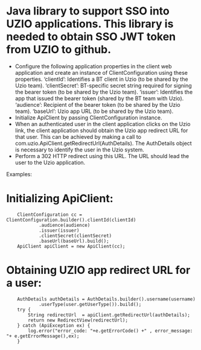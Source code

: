 # Java library to support SSO into UZIO applications. This library is needed to obtain SSO JWT token from UZIO to github.

- Configure the following application properties in the client web application and create an instance of ClientConfiguration using these properties.
‘clientId’: Identifies a BT client in Uzio (to be shared by the Uzio team).
‘clientSecret’: BT-specific secret string required for signing the bearer token (to be shared by the Uzio team).
‘issuer’: Identifies the app that issued the bearer token (shared by the BT team with Uzio).
‘audience’: Recipient of the bearer token (to be shared by the Uzio team).
‘baseUrl’: Uzio app URL (to be shared by the Uzio team).
- Initialize ApiClient by passing ClientConfiguration instance.
- When an authenticated user in the client application clicks on the Uzio link, the client application should obtain the Uzio app redirect URL for that user. This can be achieved by making a call to com.uzio.ApiClient.getRedirectUrl(AuthDetails). The AuthDetails object is necessary to identify the user in the Uzio system.
- Perform a 302 HTTP redirect using this URL. The URL should lead the user to the Uzio application.


Examples: 

# Initializing ApiClient:
		ClientConfiguration cc = ClientConfiguration.builder().clientId(clientId)
				.audience(audience)
				.issuer(issuer)
				.clientSecret(clientSecret)
				.baseUrl(baseUrl).build();
		ApiClient apiClient = new ApiClient(cc);
		
# Obtaining UZIO app redirect URL for a user:		
		AuthDetails authDetails = AuthDetails.builder().username(username)
    			.userType(user.getUserType()).build();
		try {
			String redirectUrl  = apiClient.getRedirectUrl(authDetails);
			return new RedirectView(redirectUrl);
		} catch (ApiException ex) {
			log.error("error_code: "+e.getErrorCode() +" , error_message: "+ e.getErrorMessage(),ex);
		}


